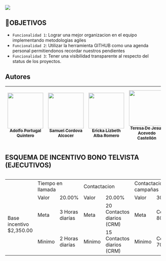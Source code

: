 ![](https://www.telvista.com/wp-content/uploads/2022/06/Logo-Telvista.png)

## :hammer:OBJETIVOS

- `Funcionalidad 1`: Lograr una mejor organizacion en el equipo implementando metodologias agiles
- `Funcionalidad 2`: Utilizar la herramienta GITHUB como una agenda personal permitiendonos recordar nuestros pendientes
- `Funcionalidad 3`: Tener una visibilidad transparente al respecto del status de los proyectos.





## Autores

| [<img src="https://avatars.githubusercontent.com/u/129910499?v=4" width=115><br><sub>Adolfo Portugal Quintero</sub>](https://github.com/AdolfoPortugal) |  [<img src="https://avatars.githubusercontent.com/u/129912282?v=4" width=115><br><sub>Samuel Cordova Alcocer</sub>](https://github.com/SamuelCordovaA) |  [<img src="https://avatars.githubusercontent.com/u/129985196?v=4" width=115><br><sub>Ericka Lizbeth Alba Romero</sub>](https://github.com/ErickaAlba) |  [<img src="https://avatars.githubusercontent.com/u/129977345?v=4" width=115><br><sub>Teresa De Jesus Acevedo Castellón</sub>](https://github.com/TeresaAcevedo)  |  [<img src="https://avatars.githubusercontent.com/u/129979825?v=4" width=115><br><sub>Adilene Georgette Cabello Rodriguez</sub>](https://github.com/AdileneCabello)  |  [<img src="https://avatars.githubusercontent.com/u/129994392?v=4" width=115><br><sub>Mariana Meza Ramirez</sub>](https://github.com/MarianaMezaRamirez)  
| :---: | :---: | :---: | :---: | :---: | :---: |


## ESQUEMA DE INCENTIVO BONO TELVISTA (EJECUTIVOS)

<table ALIGN="LEFT">
  <tr>
    <td></td>
    <td colspan="2">Tiempo en llamada</td>
    <td colspan="2">Contactacion</td>
    <td colspan="2">Contactacion campañas</td>
    <td colspan="2">Generacion OPNS</td>
  </tr>
  <tr>
    <td rowspan="3">Base incentivo $2,350.00</td>
    <td>Valor</td>
    <td>20.00%</td>
    <td>Valor</td>
    <td>20.00%</td>
    <td>Valor</td>
    <td>30.00%</td>
    <td>Valor</td>
    <td>30.00%</td>
  </tr>
  <tr>
    <td>Meta</td>
    <td>3 Horas diarías</td>
    <td>Meta</td>
    <td>20 Contactos diarios (CRM)</td>
    <td>Meta</td>
    <td>Contratacion 80%</td>
    <td>Meta</td>
    <td>20 OPN`s</td>
  </tr>
  <tr>
    <td>Minimo</td>
    <td>2 Horas diarías</td>
    <td>Minimo</td>
    <td>15 Contactos diarios (CRM) </td>
    <td>Minimo</td>
    <td>Contactacion 70%</td>
    <td>Minimo</td>
    <td>16 OPN`s</td>
  </tr>
</table>

